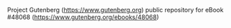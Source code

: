 Project Gutenberg (https://www.gutenberg.org) public repository for eBook #48068 (https://www.gutenberg.org/ebooks/48068)
